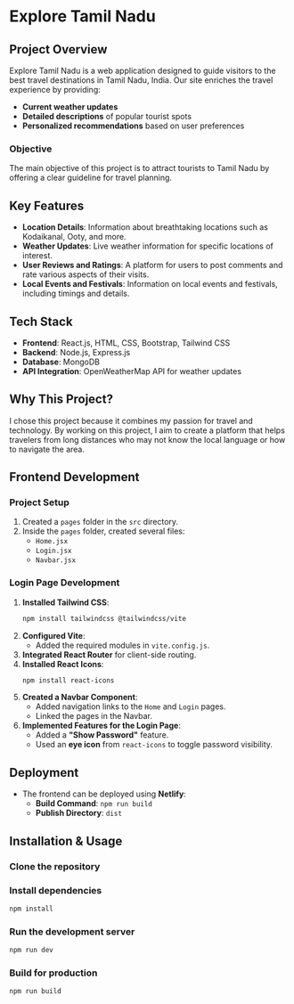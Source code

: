 # Explore Tamil Nadu

## Project Overview
Explore Tamil Nadu is a web application designed to guide visitors to the best travel destinations in Tamil Nadu, India. Our site enriches the travel experience by providing:
- **Current weather updates**
- **Detailed descriptions** of popular tourist spots
- **Personalized recommendations** based on user preferences

### **Objective**
The main objective of this project is to attract tourists to Tamil Nadu by offering a clear guideline for travel planning.

## **Key Features**
- **Location Details**: Information about breathtaking locations such as Kodaikanal, Ooty, and more.
- **Weather Updates**: Live weather information for specific locations of interest.
- **User Reviews and Ratings**: A platform for users to post comments and rate various aspects of their visits.
- **Local Events and Festivals**: Information on local events and festivals, including timings and details.

## **Tech Stack**
- **Frontend**: React.js, HTML, CSS, Bootstrap, Tailwind CSS
- **Backend**: Node.js, Express.js
- **Database**: MongoDB
- **API Integration**: OpenWeatherMap API for weather updates

## **Why This Project?**
I chose this project because it combines my passion for travel and technology. By working on this project, I aim to create a platform that helps travelers from long distances who may not know the local language or how to navigate the area.

## **Frontend Development**
### **Project Setup**
1. Created a `pages` folder in the `src` directory.
2. Inside the `pages` folder, created several files:
   - `Home.jsx`
   - `Login.jsx`
   - `Navbar.jsx`

### **Login Page Development**
1. **Installed Tailwind CSS**:
   ```sh
   npm install tailwindcss @tailwindcss/vite
   ```
2. **Configured Vite**:
   - Added the required modules in `vite.config.js`.
3. **Integrated React Router** for client-side routing.
4. **Installed React Icons**:
   ```sh
   npm install react-icons
   ```
5. **Created a Navbar Component**:
   - Added navigation links to the `Home` and `Login` pages.
   - Linked the pages in the Navbar.
6. **Implemented Features for the Login Page**:
   - Added a **"Show Password"** feature.
   - Used an **eye icon** from `react-icons` to toggle password visibility.

## **Deployment**
- The frontend can be deployed using **Netlify**:
  - **Build Command**: `npm run build`
  - **Publish Directory**: `dist`

## **Installation & Usage**
### **Clone the repository**

### **Install dependencies**
```sh
npm install
```

### **Run the development server**
```sh
npm run dev
```

### **Build for production**
```sh
npm run build
```

